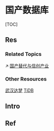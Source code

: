 # 国产数据库

[TOC]



## Res
### Related Topics
↗ [国产替代与信创产业](../../../../CyberSecurity/国产替代与信创产业.md)


### Other Resources
[武汉达梦](https://www.dameng.com/list_17.html)
[TiDB](https://github.com/pingcap/tidb)



## Intro



## Ref
